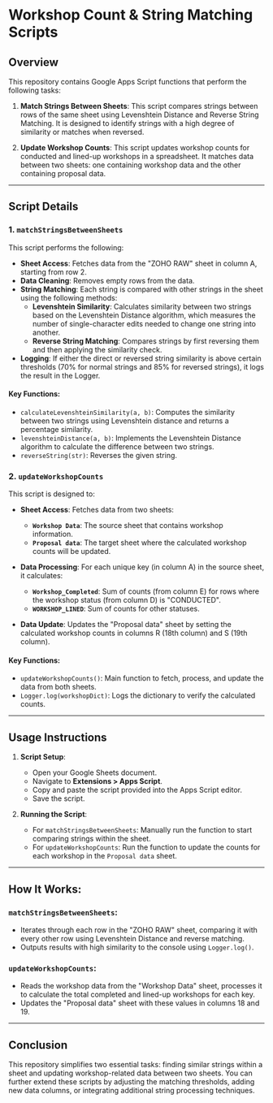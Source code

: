# Workshop Count & String Matching Scripts

## Overview

This repository contains Google Apps Script functions that perform the following tasks:

1. **Match Strings Between Sheets**: This script compares strings between rows of the same sheet using Levenshtein Distance and Reverse String Matching. It is designed to identify strings with a high degree of similarity or matches when reversed.
   
2. **Update Workshop Counts**: This script updates workshop counts for conducted and lined-up workshops in a spreadsheet. It matches data between two sheets: one containing workshop data and the other containing proposal data.

---

## Script Details

### 1. `matchStringsBetweenSheets`

This script performs the following:

- **Sheet Access**: Fetches data from the "ZOHO RAW" sheet in column A, starting from row 2.
- **Data Cleaning**: Removes empty rows from the data.
- **String Matching**: Each string is compared with other strings in the sheet using the following methods:
  - **Levenshtein Similarity**: Calculates similarity between two strings based on the Levenshtein Distance algorithm, which measures the number of single-character edits needed to change one string into another.
  - **Reverse String Matching**: Compares strings by first reversing them and then applying the similarity check.
- **Logging**: If either the direct or reversed string similarity is above certain thresholds (70% for normal strings and 85% for reversed strings), it logs the result in the Logger.

#### Key Functions:

- `calculateLevenshteinSimilarity(a, b)`: Computes the similarity between two strings using Levenshtein distance and returns a percentage similarity.
- `levenshteinDistance(a, b)`: Implements the Levenshtein Distance algorithm to calculate the difference between two strings.
- `reverseString(str)`: Reverses the given string.

### 2. `updateWorkshopCounts`

This script is designed to:

- **Sheet Access**: Fetches data from two sheets:
  - **`Workshop Data`**: The source sheet that contains workshop information.
  - **`Proposal data`**: The target sheet where the calculated workshop counts will be updated.
  
- **Data Processing**: For each unique key (in column A) in the source sheet, it calculates:
  - **`Workshop_Completed`**: Sum of counts (from column E) for rows where the workshop status (from column D) is "CONDUCTED".
  - **`WORKSHOP_LINED`**: Sum of counts for other statuses.
  
- **Data Update**: Updates the "Proposal data" sheet by setting the calculated workshop counts in columns R (18th column) and S (19th column).

#### Key Functions:

- `updateWorkshopCounts()`: Main function to fetch, process, and update the data from both sheets.
- `Logger.log(workshopDict)`: Logs the dictionary to verify the calculated counts.

---

## Usage Instructions

1. **Script Setup**: 
   - Open your Google Sheets document.
   - Navigate to **Extensions > Apps Script**.
   - Copy and paste the script provided into the Apps Script editor.
   - Save the script.

2. **Running the Script**:
   - For `matchStringsBetweenSheets`: Manually run the function to start comparing strings within the sheet.
   - For `updateWorkshopCounts`: Run the function to update the counts for each workshop in the `Proposal data` sheet.

---

## How It Works:

### `matchStringsBetweenSheets`:
- Iterates through each row in the "ZOHO RAW" sheet, comparing it with every other row using Levenshtein Distance and reverse matching.
- Outputs results with high similarity to the console using `Logger.log()`.

### `updateWorkshopCounts`:
- Reads the workshop data from the "Workshop Data" sheet, processes it to calculate the total completed and lined-up workshops for each key.
- Updates the "Proposal data" sheet with these values in columns 18 and 19.

---

## Conclusion

This repository simplifies two essential tasks: finding similar strings within a sheet and updating workshop-related data between two sheets. You can further extend these scripts by adjusting the matching thresholds, adding new data columns, or integrating additional string processing techniques.
